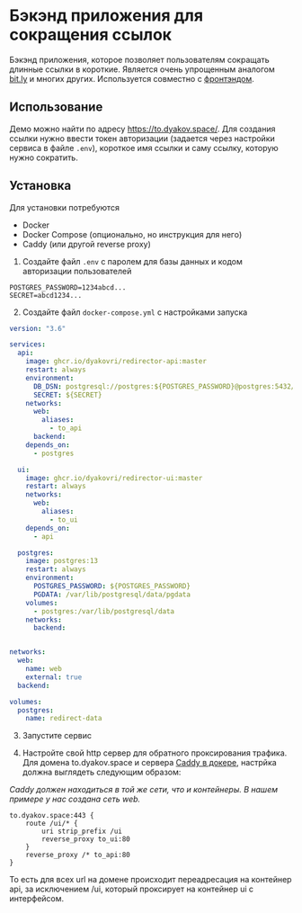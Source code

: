 # Бэкэнд приложения для сокращения ссылок

Бэкэнд приложения, которое позволяет пользователям сокращать длинные ссылки в короткие.
Является очень упрощенным аналогом [bit.ly](https://bitly.com/) и многих других. Используется
совместно с [фронтэндом](https://github.com/dyakovri/redirector-ui).

## Использование

Демо можно найти по адресу https://to.dyakov.space/. Для создания ссылки нужно ввести токен
авторизации (задается через настройки сервиса в файле `.env`), короткое имя ссылки и саму ссылку,
которую нужно сократить.

## Установка

Для установки потребуются
- Docker
- Docker Compose (опционально, но инструкция для него)
- Caddy (или другой reverse proxy)

1. Создайте файл `.env` с паролем для базы данных и кодом авторизации пользователей
```
POSTGRES_PASSWORD=1234abcd...
SECRET=abcd1234...
```

2. Создайте файл `docker-compose.yml` с настройками запуска

```yaml
version: "3.6"

services:
  api:
    image: ghcr.io/dyakovri/redirector-api:master
    restart: always
    environment:
      DB_DSN: postgresql://postgres:${POSTGRES_PASSWORD}@postgres:5432/postgres
      SECRET: ${SECRET}
    networks:
      web:
        aliases:
          - to_api
      backend:
    depends_on:
      - postgres

  ui:
    image: ghcr.io/dyakovri/redirector-ui:master
    restart: always
    networks:
      web:
        aliases:
          - to_ui
    depends_on:
      - api

  postgres:
    image: postgres:13
    restart: always
    environment:
      POSTGRES_PASSWORD: ${POSTGRES_PASSWORD}
      PGDATA: /var/lib/postgresql/data/pgdata
    volumes:
      - postgres:/var/lib/postgresql/data
    networks:
      backend:


networks:
  web:
    name: web
    external: true
  backend:

volumes:
  postgres:
    name: redirect-data
```

3. Запустите сервис

4. Настройте свой http сервер для обратного проксирования трафика. Для домена to.dyakov.space и
сервера [Caddy в докере](https://hub.docker.com/_/caddy), настрйка должна выглядеть следующим
образом:

*Caddy должен находиться в той же сети, что и контейнеры. В нашем примере у нас создана сеть web.*

```
to.dyakov.space:443 {
    route /ui/* {
        uri strip_prefix /ui
        reverse_proxy to_ui:80
    }
    reverse_proxy /* to_api:80
}
```

То есть для всех url на домене происходит переадресация на контейнер api, за исключением /ui,
который проксирует на контейнер ui с интерфейсом.
